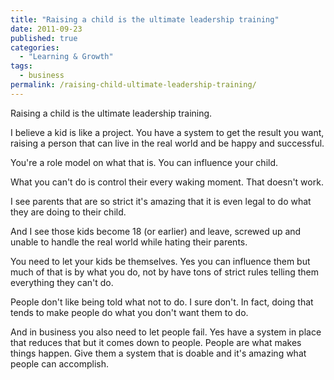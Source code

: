 ```yaml
---
title: "Raising a child is the ultimate leadership training"
date: 2011-09-23
published: true
categories:
  - "Learning & Growth"
tags:
  - business
permalink: /raising-child-ultimate-leadership-training/
---
```

Raising a child is the ultimate leadership training.

I believe a kid is like a project. You have a system to get the result you want, raising a person that can live in the real world and be happy and successful.

You're a role model on what that is. You can influence your child.

What you can't do is control their every waking moment. That doesn't work.

I see parents that are so strict it's amazing that it is even legal to do what they are doing to their child.

And I see those kids become 18 (or earlier) and leave, screwed up and unable to handle the real world while hating their parents.

You need to let your kids be themselves. Yes you can influence them but much of that is by what you do, not by have tons of strict rules telling them everything they can't do.

People don't like being told what not to do. I sure don't. In fact, doing that tends to make people do what you don't want them to do.

And in business you also need to let people fail. Yes have a system in place that reduces that but it comes down to people. People are what makes things happen. Give them a system that is doable and it's amazing what people can accomplish.